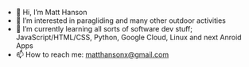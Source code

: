 - 👋 Hi, I’m Matt Hanson
- 👀 I’m interested in paragliding and many other outdoor activities
- 🌱 I’m currently learning all sorts of software dev stuff; JavaScript/HTML/CSS, Python, Google Cloud, Linux and next Anroid Apps
- 📫 How to reach me: matthansonx@gmail.com
